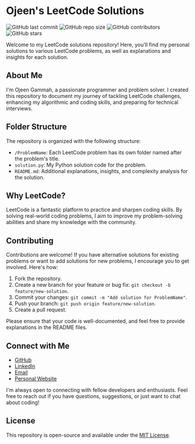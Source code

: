 # Ojeen's LeetCode Solutions

![GitHub last commit](https://img.shields.io/github/last-commit/ojeengammah/LeetCode-Solutions)
![GitHub repo size](https://img.shields.io/github/repo-size/ojeengammah/LeetCode-Solutions)
![GitHub contributors](https://img.shields.io/github/contributors/ojeengammah/LeetCode-Solutions)
![GitHub stars](https://img.shields.io/github/stars/ojeengammah/LeetCode-Solutions?style=social)

Welcome to my LeetCode solutions repository! Here, you'll find my personal solutions to various LeetCode problems, as well as explanations and insights for each solution.

## About Me

I'm Ojeen Gammah, a passionate programmer and problem solver. I created this repository to document my journey of tackling LeetCode challenges, enhancing my algorithmic and coding skills, and preparing for technical interviews.

## Folder Structure

The repository is organized with the following structure:

  - `/ProblemName`: Each LeetCode problem has its own folder named after the problem's title.
  - `solution.py`: My Python solution code for the problem.
  - `README.md`: Additional explanations, insights, and complexity analysis for the solution.

## Why LeetCode?

LeetCode is a fantastic platform to practice and sharpen coding skills. By solving real-world coding problems, I aim to improve my problem-solving abilities and share my knowledge with the community.

## Contributing

Contributions are welcome! If you have alternative solutions for existing problems or want to add solutions for new problems, I encourage you to get involved. Here's how:

1. Fork the repository.
2. Create a new branch for your feature or bug fix: `git checkout -b feature/new-solution`.
3. Commit your changes: `git commit -m "Add solution for ProblemName"`.
4. Push your branch: `git push origin feature/new-solution`.
5. Create a pull request.

Please ensure that your code is well-documented, and feel free to provide explanations in the README files.

## Connect with Me

- [GitHub](https://github.com/ojeengammah)
- [LinkedIn](https://www.linkedin.com/in/ojeen-gammah/)
- [Email](mailto:ogammah@Ucsd.edu)
- [Personal Website](https://www.ojeengammah.com)

I'm always open to connecting with fellow developers and enthusiasts. Feel free to reach out if you have questions, suggestions, or just want to chat about coding!

## License

This repository is open-source and available under the [MIT License](LICENSE).
